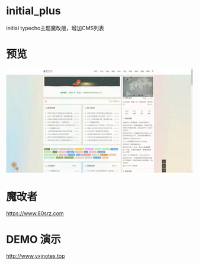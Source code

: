 # initial_plus

initial typecho主题魔改版，增加CMS列表

# 预览

![主题预览](https://github.com/hygd0813/initial_plus/blob/main/screenshot.png?raw=true)

# 魔改者

https://www.80srz.com

# DEMO 演示
http://www.yxjnotes.top
